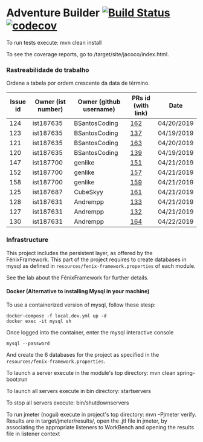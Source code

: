 # Adventure Builder [![Build Status](https://travis-ci.com/tecnico-softeng/es19tg_13-project.svg?token=18mQisuv59o2ZBZknWxY&branch=develop)](https://travis-ci.com/tecnico-softeng/es19tg_13-project)[![codecov](https://codecov.io/gh/tecnico-softeng/es19tg_13-project/branch/develop/graph/badge.svg?token=3UtdufKikD)](https://codecov.io/gh/tecnico-softeng/es19tg_13-project)


To run tests execute: mvn clean install

To see the coverage reports, go to <module name>/target/site/jacoco/index.html.

### Rastreabilidade do trabalho

Ordene a tabela por ordem crescente da data de término.

|   Issue id | Owner (ist number)      | Owner (github username) | PRs id (with link)  |            Date    |
| ---------- | ----------------------- | ----------------------- | ------------------- | ------------------ |
|   124      |   ist187635             |    BSantosCoding        |   [162](https://github.com/tecnico-softeng/es19tg_13-project/pull/162)                  |    04/20/2019                |
|   123      |   ist187635             |     BSantosCoding       |   [137](https://github.com/tecnico-softeng/es19tg_13-project/pull/137)                  |    04/19/2019                |
|   121      |   ist187635             |    BSantosCoding        |   [163](https://github.com/tecnico-softeng/es19tg_13-project/pull/163)                 |     04/20/2019               |
|   120      |   ist187635             |    BSantosCoding        |   [139](https://github.com/tecnico-softeng/es19tg_13-project/pull/139)                  |     04/19/2019               |
|   147      |   ist187700             |    genlike              |   [151](https://github.com/tecnico-softeng/es19tg_13-project/pull/151)                  |    04/21/2019                |
|   152      |   ist187700             |    genlike              |   [157](https://github.com/tecnico-softeng/es19tg_13-project/pull/157)                  |    04/21/2019                |
|   158      |   ist187700             |    genlike              |   [159](https://github.com/tecnico-softeng/es19tg_13-project/pull/159)                  |    04/21/2019                |
|   125      |   ist187687             |    CubeSkyy              |   [161](https://github.com/tecnico-softeng/es19tg_13-project/pull/161)                  |    04/21/2019                |
|   128      |   ist187631             |    Andrempp              |   [133](https://github.com/tecnico-softeng/es19tg_13-project/pull/133)                  |    04/21/2019                |
|   127      |   ist187631             |    Andrempp              |   [132](https://github.com/tecnico-softeng/es19tg_13-project/pull/132)                  |    04/21/2019                |
|   130      |   ist187631             |    Andrempp              |   [164](https://github.com/tecnico-softeng/es19tg_13-project/pull/164)                  |    04/22/2019                |





### Infrastructure

This project includes the persistent layer, as offered by the FénixFramework.
This part of the project requires to create databases in mysql as defined in `resources/fenix-framework.properties` of each module.

See the lab about the FénixFramework for further details.

#### Docker (Alternative to installing Mysql in your machine)

To use a containerized version of mysql, follow these stesp:

```
docker-compose -f local.dev.yml up -d
docker exec -it mysql sh
```

Once logged into the container, enter the mysql interactive console

```
mysql --password
```

And create the 6 databases for the project as specified in
the `resources/fenix-framework.properties`.

To launch a server execute in the module's top directory: mvn clean spring-boot:run

To launch all servers execute in bin directory: startservers

To stop all servers execute: bin/shutdownservers

To run jmeter (nogui) execute in project's top directory: mvn -Pjmeter verify. Results are in target/jmeter/results/, open the .jtl file in jmeter, by associating the appropriate listeners to WorkBench and opening the results file in listener context
